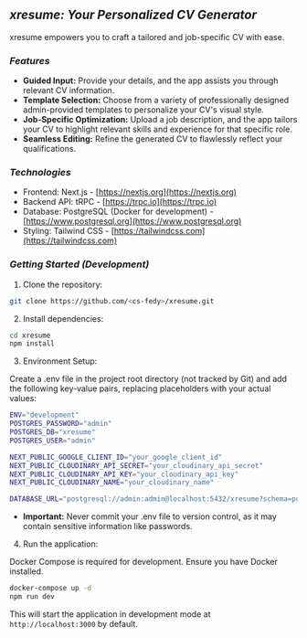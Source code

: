 ## _**xresume: Your Personalized CV Generator**_

xresume empowers you to craft a tailored and job-specific CV with ease.

### _**Features**_

- **Guided Input:** Provide your details, and the app assists you through relevant CV information.
- **Template Selection:** Choose from a variety of professionally designed admin-provided templates to personalize your CV's visual style.
- **Job-Specific Optimization:** Upload a job description, and the app tailors your CV to highlight relevant skills and experience for that specific role.
- **Seamless Editing:** Refine the generated CV to flawlessly reflect your qualifications.

### _**Technologies**_

- Frontend: Next.js - [https://nextjs.org](https://nextjs.org)
- Backend API: tRPC - [https://trpc.io](https://trpc.io)
- Database: PostgreSQL (Docker for development) - [https://www.postgresql.org](https://www.postgresql.org)
- Styling: Tailwind CSS - [https://tailwindcss.com](https://tailwindcss.com)

### _**Getting Started (Development)**_

1. Clone the repository:

```bash
git clone https://github.com/<cs-fedy>/xresume.git
```

2. Install dependencies:

```bash
cd xresume
npm install
```

3. Environment Setup:

Create a .env file in the project root directory (not tracked by Git) and add the following key-value pairs, replacing placeholders with your actual values:

```bash
ENV="development"
POSTGRES_PASSWORD="admin"
POSTGRES_DB="xresume"
POSTGRES_USER="admin"

NEXT_PUBLIC_GOOGLE_CLIENT_ID="your_google_client_id"
NEXT_PUBLIC_CLOUDINARY_API_SECRET="your_cloudinary_api_secret"
NEXT_PUBLIC_CLOUDINARY_API_KEY="your_cloudinary_api_key"
NEXT_PUBLIC_CLOUDINARY_NAME="your_cloudinary_name"

DATABASE_URL="postgresql://admin:admin@localhost:5432/xresume?schema=public"

```

- **Important:** Never commit your .env file to version control, as it may contain sensitive information like passwords.

4. Run the application:

Docker Compose is required for development. Ensure you have Docker installed.

```bash
docker-compose up -d
npm run dev
```

This will start the application in development mode at `http://localhost:3000` by default.
